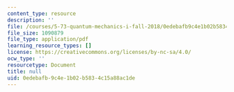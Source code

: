 ```yaml
---
content_type: resource
description: ''
file: /courses/5-73-quantum-mechanics-i-fall-2018/0edebafb9c4e1b02b5834c15a88ac1de_MIT5_73F18_Lec33.pdf
file_size: 1090879
file_type: application/pdf
learning_resource_types: []
license: https://creativecommons.org/licenses/by-nc-sa/4.0/
ocw_type: ''
resourcetype: Document
title: null
uid: 0edebafb-9c4e-1b02-b583-4c15a88ac1de
---
```

